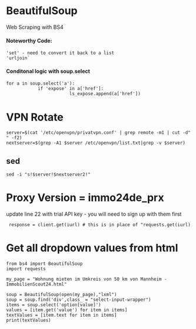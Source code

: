 # BeautifulSoup
Web Scraping with BS4

#### Noteworthy Code: 
    'set' - need to convert it back to a list
    'urljoin`

#### Conditonal logic with soup.select

    for a in soup.select('a'):
                if 'expose' in a['href']:
                            ls_expose.append(a['href'])
# VPN Rotate
    server=$(cat '/etc/openvpn/privatvpn.conf' | grep remote -m1 | cut -d" " -f2)
    nextserver=$(grep -A1 $server /etc/openvpn/list.txt|grep -v $server)
    
## sed
    sed -i "s!$server!$nextserver2!"
  
 # Proxy Version = immo24de_prx
 update line 22 with trial API key - you will need to sign up with them first
 
     response = client.get(iurl) # this is in place of "requests.get(iurl)
     
 # Get all dropdown values from html     
    from bs4 import BeautifulSoup
    import requests

    my_page = "Wohnung mieten im Umkreis von 50 km von Mannheim - ImmobilienScout24.html"

    soup = BeautifulSoup(open(my_page),"lxml")
    soup = soup.find('div',class_ = "select-input-wrapper")
    items = soup.select('option[value]')
    values = [item.get('value') for item in items]
    textValues = [item.text for item in items]
    print(textValues)
